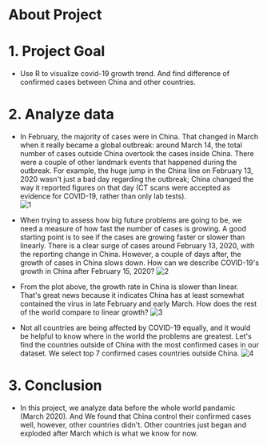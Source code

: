 # About Project

# 1. Project Goal
- Use R to visualize covid-19 growth trend. And find difference of confirmed cases between China and other countries.

# 2. Analyze data
- In February, the majority of cases were in China. That changed in March when it really became a global outbreak: around March 14, the total number of cases outside China overtook the cases inside China. There were a couple of other landmark events that happened during the outbreak. For example, the huge jump in the China line on February 13, 2020 wasn't just a bad day regarding the outbreak; China changed the way it reported figures on that day (CT scans were accepted as evidence for COVID-19, rather than only lab tests).  
![1](https://user-images.githubusercontent.com/67025904/134405071-b21f7428-6118-4875-90c6-d6c518882be0.jpg)

- When trying to assess how big future problems are going to be, we need a measure of how fast the number of cases is growing. A good starting point is to see if the cases are growing faster or slower than linearly. There is a clear surge of cases around February 13, 2020, with the reporting change in China. However, a couple of days after, the growth of cases in China slows down. How can we describe COVID-19's growth in China after February 15, 2020?
![2](https://user-images.githubusercontent.com/67025904/134405084-40b49a65-c69f-449f-aef3-03947353353f.jpg)

- From the plot above, the growth rate in China is slower than linear. That's great news because it indicates China has at least somewhat contained the virus in late February and early March. How does the rest of the world compare to linear growth?
![3](https://user-images.githubusercontent.com/67025904/134405103-3c2983d7-7efb-48df-b1fc-cda7bc8d5d49.jpg)

- Not all countries are being affected by COVID-19 equally, and it would be helpful to know where in the world the problems are greatest. Let's find the countries outside of China with the most confirmed cases in our dataset.  We select top 7 confirmed cases countries outside China.
![4](https://user-images.githubusercontent.com/67025904/134406798-a01d503f-a032-46d5-a20a-5931009e7455.jpg)

# 3. Conclusion
- In this project, we analyze data before the whole world pandamic (March 2020). And We found that China control their confirmed cases well, however, other countries didn't. Other countries just began and exploded after March which is what we know for now.

